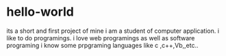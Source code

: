 # hello-world
its a short and first project of mine
i am a student of computer application.
i like to do programings.
i love web programings as well as software programing
i know some prpgraming languages like c ,c++,Vb,,etc..
